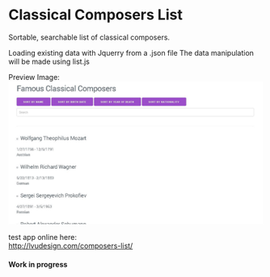 # Classical Composers List
Sortable, searchable list of classical composers.  

Loading existing data with Jquerry from a .json file
The data manipulation will be made using list.js

Preview Image:
![image](https://github.com/LiviuLvu/composers-list/blob/master/composers-list%2Cjpg.JPG)  


test app online here:  
http://lvudesign.com/composers-list/  

#### Work in progress  
